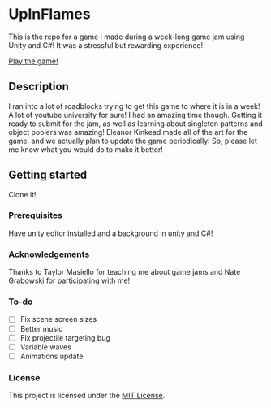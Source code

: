# UpInFlames

This is the repo for a game I made during a week-long game jam using Unity and C#! It was a stressful but rewarding experience!

  [Play the game!](https://kinkeadian25.itch.io/up-in-flames)

## Description

I ran into a lot of roadblocks trying to get this game to where it is in a week! A lot of youtube university for sure! I had an amazing time though. Getting it ready to submit for the jam, as well as learning about singleton patterns and object poolers was amazing! Eleanor Kinkead made all of the art for the game, and we actually plan to update the game periodically! So, please let me know what you would do to make it better!

## Getting started

Clone it!

### Prerequisites

Have unity editor installed and a background in unity and C#!

### Acknowledgements

Thanks to Taylor Masiello for teaching me about game jams and Nate Grabowski for participating with me!

### To-do

- [ ] Fix scene screen sizes
- [ ] Better music
- [ ] Fix projectile targeting bug
- [ ] Variable waves
- [ ] Animations update

### License

This project is licensed under the [MIT License](LICENSE.md).
